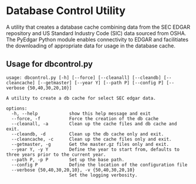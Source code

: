 # Database Control Utility
A utility that creates a database cache combining data from the SEC EDGAR repository and US Standard Industry Code (SIC) data sourced from OSHA. The PyEdgar Python module enables connectivity to EDGAR and facilitiates the downloading of appropriate data for usage in the database cache.

## Usage for dbcontrol.py
```
usage: dbcontrol.py [-h] [--force] [--cleanall] [--cleandb] [--cleancache] [--getmaster] [--year Y] [--path P] [--config P] [--verbose {50,40,30,20,10}]

A utility to create a db cache for select SEC edgar data.

options:
  -h, --help            show this help message and exit
  --force, -f           Force the creation of the db cache
  --cleanall, -a        Clean up the cache files and db cache and exit.
  --cleandb, -d         Clean up the db cache only and exit.
  --cleancache, -c      Clean up the cache files only and exit.
  --getmaster, -g       Get the master.gz files only and exit.
  --year Y, -y Y        Define the year to start from, defaults to three years prior to the current year.
  --path P, -p P        Set up the base path.
  --config P            Define the location of the configuration file
  --verbose {50,40,30,20,10}, -v {50,40,30,20,10}
                        Set the logging verbosity.

```